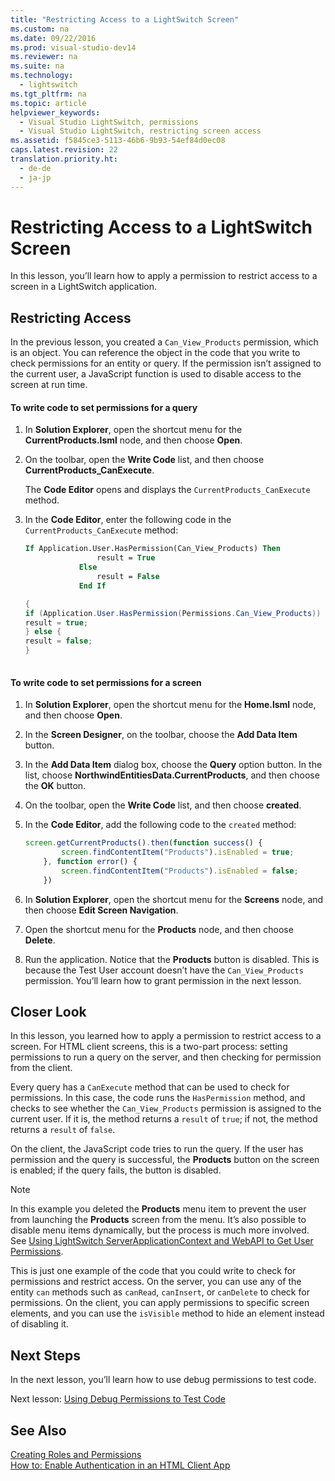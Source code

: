 ```yaml
---
title: "Restricting Access to a LightSwitch Screen"
ms.custom: na
ms.date: 09/22/2016
ms.prod: visual-studio-dev14
ms.reviewer: na
ms.suite: na
ms.technology: 
  - lightswitch
ms.tgt_pltfrm: na
ms.topic: article
helpviewer_keywords: 
  - Visual Studio LightSwitch, permissions
  - Visual Studio LightSwitch, restricting screen access
ms.assetid: f5845ce3-5113-46b6-9b93-54ef84d0ec08
caps.latest.revision: 22
translation.priority.ht: 
  - de-de
  - ja-jp
---
```

# Restricting Access to a LightSwitch Screen
In this lesson, you’ll learn how to apply a permission to restrict access to a screen in a LightSwitch application.  
  
## Restricting Access  
 In the previous lesson, you created a `Can_View_Products` permission, which is an object. You can reference the object in the code that you write to check permissions for an entity or query. If the permission isn’t assigned to the current user, a JavaScript function is used to disable access to the screen at run time.  
  
#### To write code to set permissions for a query  
  
1.  In **Solution Explorer**, open the shortcut menu for the **CurrentProducts.lsml** node, and then choose **Open**.  
  
2.  On the toolbar, open the **Write Code** list, and then choose **CurrentProducts_CanExecute**.  
  
     The **Code Editor** opens and displays the `CurrentProducts_CanExecute` method.  
  
3.  In the **Code Editor**, enter the following code in the `CurrentProducts_CanExecute` method:  
  
    ```vb  
    If Application.User.HasPermission(Can_View_Products) Then  
                    result = True  
                Else  
                    result = False  
                End If  
    ```  
  
    ```c#  
    {  
    if (Application.User.HasPermission(Permissions.Can_View_Products)) {  
    result = true;  
    } else {  
    result = false;  
    }  
  
    ```  
  
#### To write code to set permissions for a screen  
  
1.  In **Solution Explorer**, open the shortcut menu for the **Home.lsml** node, and then choose **Open**.  
  
2.  In the **Screen Designer**, on the toolbar, choose the **Add Data Item** button.  
  
3.  In the **Add Data Item** dialog box, choose the **Query** option button. In the list, choose **NorthwindEntitiesData.CurrentProducts**, and then choose the **OK** button.  
  
4.  On the toolbar, open the **Write Code** list, and then choose **created**.  
  
5.  In the **Code Editor**, add the following code to the `created` method:  
  
    ```javascript  
    screen.getCurrentProducts().then(function success() {  
            screen.findContentItem("Products").isEnabled = true;  
        }, function error() {  
            screen.findContentItem("Products").isEnabled = false;  
        })  
    ```  
  
6.  In **Solution Explorer**, open the shortcut menu for the **Screens** node, and then choose **Edit Screen Navigation**.  
  
7.  Open the shortcut menu for the **Products** node, and then choose **Delete**.  
  
8.  Run the application. Notice that the **Products** button is disabled. This is because the Test User account doesn’t have the `Can_View_Products` permission. You’ll learn how to grant permission in the next lesson.  
  
## Closer Look  
 In this lesson, you learned how to apply a permission to restrict access to a screen. For HTML client screens, this is a two-part process: setting permissions to run a query on the server, and then checking for permission from the client.  
  
 Every query has a `CanExecute` method that can be used to check for permissions. In this case, the code runs the `HasPermission` method, and checks to see whether the `Can_View_Products` permission is assigned to the current user. If it is, the method returns a `result` of `true`; if not, the method returns a `result` of `false`.  
  
 On the client, the JavaScript code tries to run the query. If the user has permission and the query is successful, the **Products** button on the screen is enabled; if the query fails, the button is disabled.  
  
> [!NOTE]
>  In this example you deleted the **Products** menu item to prevent the user from launching the **Products** screen from the menu. It’s also possible to disable menu items dynamically, but the process is much more involved. See [Using LightSwitch ServerApplicationContext and WebAPI to Get User Permissions](http://blogs.msdn.com/b/bethmassi/archive/2013/04/17/using-lightswitch-serverapplicationcontext-and-webapi-to-get-user-permissions.aspx).  
  
 This is just one example of the code that you could write to check for permissions and restrict access. On the server, you can use any of the entity `can` methods such as `canRead`, `canInsert`, or `canDelete` to check for permissions. On the client, you can apply permissions to specific screen elements, and you can use the `isVisible` method to hide an element instead of disabling it.  
  
## Next Steps  
 In the next lesson, you’ll learn how to use debug permissions to test code.  
  
 Next lesson: [Using Debug Permissions to Test Code](../vs140/using-debug-permissions-to-test-lightswitch-code.md)  
  
## See Also  
 [Creating Roles and Permissions](../vs140/enabling-authorization-and-creating-permissions-in-lightswitch.md)   
 [How to: Enable Authentication in an HTML Client App](../vs140/how-to--enable-authentication-in-an-html-client-app.md)